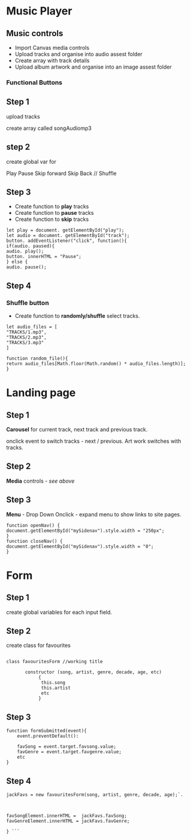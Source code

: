 # Music Player


## Music controls

- Import Canvas media controls
- Upload tracks and organise into audio assest folder
- Create array with track details
- Upload album artwork and organise into an image assest folder

### Functional Buttons

## Step 1 

upload tracks

create array called songAudiomp3

## step 2

create global var for 

Play
Pause
Skip forward
Skip Back
// Shuffle

## Step 3

- Create function to **play** tracks
- Create function to **pause** tracks
- Create function to **skip** tracks

 `let play = document. getElementById("play");`  
 `let audio = document. getElementById("track");`   
 `button. addEventListener("click", function(){`  
 `if(audio. paused){`  
 `audio. play();`   
 `button. innerHTML = "Pause";`   
 `} else {`   
 `audio. pause();`  

## Step 4

### Shuffle button

- Create function to **randomly/shuffle** select tracks.

 `let audio_files = [`   
 `"TRACKS/1.mp3",`      
 `"TRACKS/2.mp3",`   
 `"TRACKS/3.mp3"`   
 `]`  

 `function random_file(){`   
  `return audio_files[Math.floor(Math.random() * audio_files.length)];`   
 `}`  



# **Landing page**

## Step 1

**Carousel** for current track, next track and previous track. 

onclick event to switch tracks - next / previous. Art work switches with tracks.

## Step 2

**Media** controls - _see above_

## Step 3

**Menu** - Drop Down 
Onclick - expand menu to show links to site pages. 

`function openNav() {`       
 `document.getElementById("mySidenav").style.width = "250px"; `      
`}`       
`function closeNav() { `     
  `document.getElementById("mySidenav").style.width = "0";`      
`}`      


# Form

## Step 1 

create global variables for each input field.

## Step 2
create class for favourites

```

class favouritesForm //working title

       constructor (song, artist, genre, decade, age, etc)
            {
             this.song
             this.artist
             etc
            }
   ```
 ## Step 3  
   ```
   function formSubmitted(event){
       event.preventDefault():
       
       favSong = event.target.favsong.value;
       favGenre = event.target.favgenre.value;
       etc
   }         
   ```
## Step 4   
   ```
   jackFavs = new favouritesForm(song, artist, genre, decade, age);`.  
   
   
   
favSongElement.innerHTML =  jackFavs.favSong;  
favGenreElement.innerHTML = jackFavs.favGenre;  

} ```


